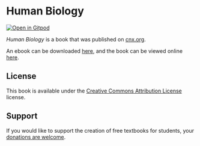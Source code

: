 # Human Biology

[![Open in Gitpod](https://gitpod.io/button/open-in-gitpod.svg)](https://gitpod.io/from-referrer/)

_Human Biology_ is a book that was published on [cnx.org](https://cnx.org/).

An ebook can be downloaded [here](https://github.com/cnx-user-books/cnxbook-human-biology/releases/latest), and the book can be viewed online [here](https://github.com/cnx-user-books/cnxbook-human-biology/releases/latest).

## License
This book is available under the [Creative Commons Attribution License](./LICENSE) license.

## Support
If you would like to support the creation of free textbooks for students, your [donations are welcome](https://riceconnect.rice.edu/donation/support-openstax-banner).
